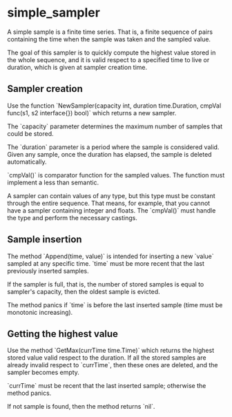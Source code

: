 # simple_sampler

A simple sample is a finite time series. That is, a finite sequence of pairs containing the time when the sample was taken and the sampled value.

The goal of this sampler is to quickly compute the highest value stored in the whole sequence, and it is valid respect to a specified time to live or duration, which is given at sampler creation time.

## Sampler creation

Use the function \`NewSampler(capacity int, duration time.Duration, cmpVal func(s1, s2 interface{}) bool)\` which returns a new sampler.

The \`capacity\` parameter determines the maximum number of samples that could be stored.

The \`duration\` parameter is a period where the sample is considered valid. Given any sample, once the duration has elapsed, the sample is deleted automatically.

\`cmpVal()\` is comparator function for the sampled values. The function must implement a less than semantic.

A sampler can contain values of any type, but this type must be constant through the entire sequence. That means, for example, that you cannot have a sampler containing integer and floats. The \`cmpVal()\` must handle the type and perform the necessary castings.

## Sample insertion

The method \`Append(time, value)\` is intended for inserting a new \`value\` sampled at any specific time. \`time\` must be more recent that the last previously inserted samples.

If the sampler is full, that is, the number of stored samples is equal to sampler's capacity, then the oldest sample is evicted.

The method panics if \`time\` is before the last inserted sample (time must be monotonic increasing).

## Getting the highest value

Use the method \`GetMax(currTime time.Time)\` which returns the highest stored value valid respect to the duration. If all the stored samples are already invalid respect to \`currTime\`, then these ones are deleted, and the sampler becomes empty.

\`currTime\` must be recent that the last inserted sample; otherwise the method panics.

If not sample is found, then the method returns \`nil\`.
